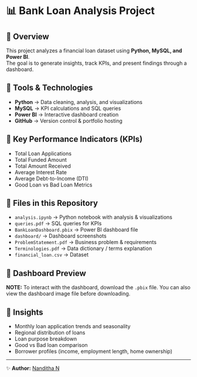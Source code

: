 # 📊 Bank Loan Analysis Project

## 🔹 Overview
This project analyzes a financial loan dataset using **Python, MySQL, and Power BI**.  
The goal is to generate insights, track KPIs, and present findings through a dashboard.

## 🔹 Tools & Technologies
- **Python** → Data cleaning, analysis, and visualizations  
- **MySQL** → KPI calculations and SQL queries  
- **Power BI** → Interactive dashboard creation  
- **GitHub** → Version control & portfolio hosting  

## 🔹 Key Performance Indicators (KPIs)
- Total Loan Applications  
- Total Funded Amount  
- Total Amount Received  
- Average Interest Rate  
- Average Debt-to-Income (DTI)  
- Good Loan vs Bad Loan Metrics  

## 🔹 Files in this Repository
- `analysis.ipynb` → Python notebook with analysis & visualizations  
- `queries.pdf` → SQL queries for KPIs  
- `BankLoanDashboard.pbix` → Power BI dashboard file  
- `dashboard/` → Dashboard screenshots  
- `ProblemStatement.pdf` → Business problem & requirements  
- `Terminologies.pdf` → Data dictionary / terms explanation  
- `financial_loan.csv` → Dataset  

## 🔹 Dashboard Preview
**NOTE:** To interact with the dashboard, download the `.pbix` file. You can also view the dashboard image file before downloading.

## 🔹 Insights
- Monthly loan application trends and seasonality  
- Regional distribution of loans  
- Loan purpose breakdown  
- Good vs Bad loan comparison  
- Borrower profiles (income, employment length, home ownership)  

---

✨ **Author:** [Nanditha N](https://www.linkedin.com/in/nanditha-n013)  
